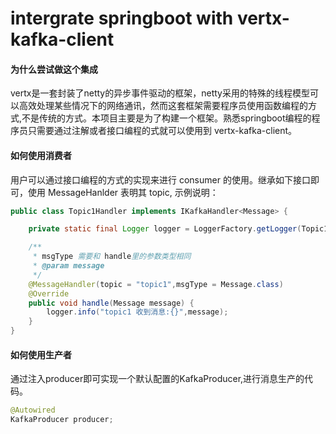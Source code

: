 # intergrate springboot with vertx-kafka-client

#### 为什么尝试做这个集成

vertx是一套封装了netty的异步事件驱动的框架，netty采用的特殊的线程模型可以高效处理某些情况下的网络通讯，然而这套框架需要程序员使用函数编程的方式,不是传统的方式。本项目主要是为了构建一个框架。熟悉springboot编程的程序员只需要通过注解或者接口编程的式就可以使用到 vertx-kafka-client。

#### 如何使用消费者
用户可以通过接口编程的方式的实现来进行 consumer 的使用。继承如下接口即可，使用 MessageHanlder 表明其 topic, 示例说明：
```java
public class Topic1Handler implements IKafkaHandler<Message> {

    private static final Logger logger = LoggerFactory.getLogger(Topic1Handler.class);

    /**
     * msgType 需要和 handle里的参数类型相同
     * @param message
     */
    @MessageHandler(topic = "topic1",msgType = Message.class)
    @Override
    public void handle(Message message) {
        logger.info("topic1 收到消息:{}",message);
    }
}
```


#### 如何使用生产者
通过注入producer即可实现一个默认配置的KafkaProducer,进行消息生产的代码。

```java
@Autowired
KafkaProducer producer;
```
